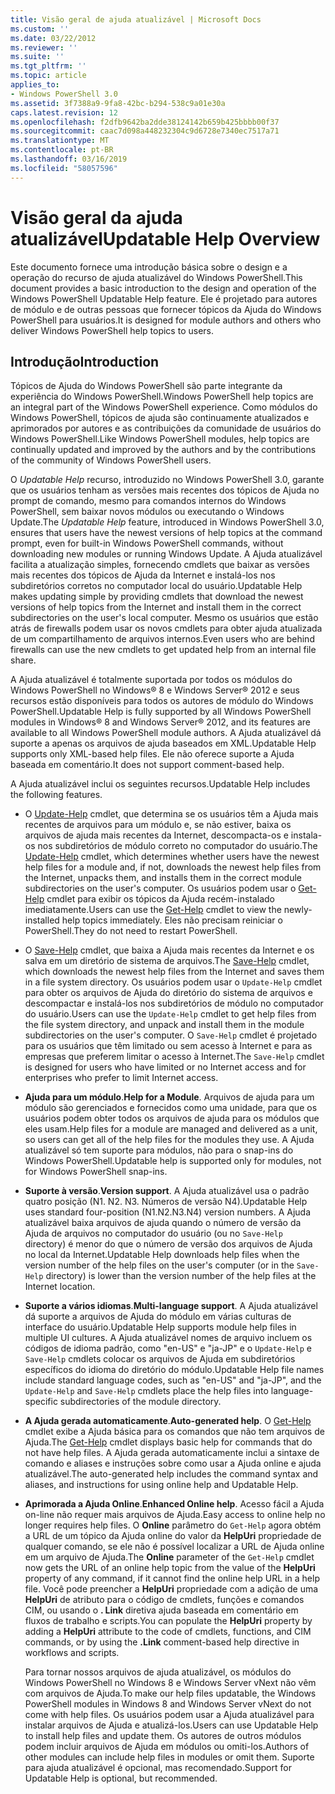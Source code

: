 ```yaml
---
title: Visão geral de ajuda atualizável | Microsoft Docs
ms.custom: ''
ms.date: 03/22/2012
ms.reviewer: ''
ms.suite: ''
ms.tgt_pltfrm: ''
ms.topic: article
applies_to:
- Windows PowerShell 3.0
ms.assetid: 3f7388a9-9fa8-42bc-b294-538c9a01e30a
caps.latest.revision: 12
ms.openlocfilehash: f2dfb9642ba2dde38124142b659b425bbbb00f37
ms.sourcegitcommit: caac7d098a448232304c9d6728e7340ec7517a71
ms.translationtype: MT
ms.contentlocale: pt-BR
ms.lasthandoff: 03/16/2019
ms.locfileid: "58057596"
---
```

# <a name="updatable-help-overview"></a><span data-ttu-id="74218-102">Visão geral da ajuda atualizável</span><span class="sxs-lookup"><span data-stu-id="74218-102">Updatable Help Overview</span></span>

<span data-ttu-id="74218-103">Este documento fornece uma introdução básica sobre o design e a operação do recurso de ajuda atualizável do Windows PowerShell.</span><span class="sxs-lookup"><span data-stu-id="74218-103">This document provides a basic introduction to the design and operation of the Windows PowerShell Updatable Help feature.</span></span> <span data-ttu-id="74218-104">Ele é projetado para autores de módulo e de outras pessoas que fornecer tópicos da Ajuda do Windows PowerShell para usuários.</span><span class="sxs-lookup"><span data-stu-id="74218-104">It is designed for module authors and others who deliver Windows PowerShell help topics to users.</span></span>

## <a name="introduction"></a><span data-ttu-id="74218-105">Introdução</span><span class="sxs-lookup"><span data-stu-id="74218-105">Introduction</span></span>

<span data-ttu-id="74218-106">Tópicos de Ajuda do Windows PowerShell são parte integrante da experiência do Windows PowerShell.</span><span class="sxs-lookup"><span data-stu-id="74218-106">Windows PowerShell help topics are an integral part of the Windows PowerShell experience.</span></span> <span data-ttu-id="74218-107">Como módulos do Windows PowerShell, tópicos de ajuda são continuamente atualizados e aprimorados por autores e as contribuições da comunidade de usuários do Windows PowerShell.</span><span class="sxs-lookup"><span data-stu-id="74218-107">Like Windows PowerShell modules, help topics are continually updated and improved by the authors and by the contributions of the community of Windows PowerShell users.</span></span>

<span data-ttu-id="74218-108">O *Updatable Help* recurso, introduzido no Windows PowerShell 3.0, garante que os usuários tenham as versões mais recentes dos tópicos de Ajuda no prompt de comando, mesmo para comandos internos do Windows PowerShell, sem baixar novos módulos ou executando o Windows Update.</span><span class="sxs-lookup"><span data-stu-id="74218-108">The *Updatable Help* feature, introduced in Windows PowerShell 3.0, ensures that users have the newest versions of help topics at the command prompt, even for built-in Windows PowerShell commands, without downloading new modules or running Windows Update.</span></span> <span data-ttu-id="74218-109">A Ajuda atualizável facilita a atualização simples, fornecendo cmdlets que baixar as versões mais recentes dos tópicos de Ajuda da Internet e instalá-los nos subdiretórios corretos no computador local do usuário.</span><span class="sxs-lookup"><span data-stu-id="74218-109">Updatable Help makes updating simple by providing cmdlets that download the newest versions of help topics from the Internet and install them in the correct subdirectories on the user's local computer.</span></span> <span data-ttu-id="74218-110">Mesmo os usuários que estão atrás de firewalls podem usar os novos cmdlets para obter ajuda atualizada de um compartilhamento de arquivos internos.</span><span class="sxs-lookup"><span data-stu-id="74218-110">Even users who are behind firewalls can use the new cmdlets to get updated help from an internal file share.</span></span>

<span data-ttu-id="74218-111">A Ajuda atualizável é totalmente suportada por todos os módulos do Windows PowerShell no Windows® 8 e Windows Server® 2012 e seus recursos estão disponíveis para todos os autores de módulo do Windows PowerShell.</span><span class="sxs-lookup"><span data-stu-id="74218-111">Updatable Help is fully supported by all Windows PowerShell modules in Windows® 8 and Windows Server® 2012, and its features are available to all Windows PowerShell module authors.</span></span> <span data-ttu-id="74218-112">A Ajuda atualizável dá suporte a apenas os arquivos de ajuda baseados em XML.</span><span class="sxs-lookup"><span data-stu-id="74218-112">Updatable Help supports only XML-based help files.</span></span> <span data-ttu-id="74218-113">Ele não oferece suporte a Ajuda baseada em comentário.</span><span class="sxs-lookup"><span data-stu-id="74218-113">It does not support comment-based help.</span></span>

<span data-ttu-id="74218-114">A Ajuda atualizável inclui os seguintes recursos.</span><span class="sxs-lookup"><span data-stu-id="74218-114">Updatable Help includes the following features.</span></span>

- <span data-ttu-id="74218-115">O [Update-Help](/powershell/module/Microsoft.PowerShell.Core/Update-Help) cmdlet, que determina se os usuários têm a Ajuda mais recentes de arquivos para um módulo e, se não estiver, baixa os arquivos de ajuda mais recentes da Internet, descompacta-os e instala-os nos subdiretórios de módulo correto no computador do usuário.</span><span class="sxs-lookup"><span data-stu-id="74218-115">The [Update-Help](/powershell/module/Microsoft.PowerShell.Core/Update-Help) cmdlet, which determines whether users have the newest help files for a module and, if not, downloads the newest help files from the Internet, unpacks them, and installs them in the correct module subdirectories on the user's computer.</span></span>
  <span data-ttu-id="74218-116">Os usuários podem usar o [Get-Help](/powershell/module/Microsoft.PowerShell.Core/Get-Help) cmdlet para exibir os tópicos da Ajuda recém-instalado imediatamente.</span><span class="sxs-lookup"><span data-stu-id="74218-116">Users can use the [Get-Help](/powershell/module/Microsoft.PowerShell.Core/Get-Help) cmdlet to view the newly-installed help topics immediately.</span></span>
  <span data-ttu-id="74218-117">Eles não precisam reiniciar o PowerShell.</span><span class="sxs-lookup"><span data-stu-id="74218-117">They do not need to restart PowerShell.</span></span>

- <span data-ttu-id="74218-118">O [Save-Help](/powershell/module/Microsoft.PowerShell.Core/Save-Help) cmdlet, que baixa a Ajuda mais recentes da Internet e os salva em um diretório de sistema de arquivos.</span><span class="sxs-lookup"><span data-stu-id="74218-118">The [Save-Help](/powershell/module/Microsoft.PowerShell.Core/Save-Help) cmdlet, which downloads the newest help files from the Internet and saves them in a file system directory.</span></span> <span data-ttu-id="74218-119">Os usuários podem usar o `Update-Help` cmdlet para obter os arquivos de Ajuda do diretório do sistema de arquivos e descompactar e instalá-los nos subdiretórios de módulo no computador do usuário.</span><span class="sxs-lookup"><span data-stu-id="74218-119">Users can use the `Update-Help` cmdlet to get help files from the file system directory, and unpack and install them in the module subdirectories on the user's computer.</span></span> <span data-ttu-id="74218-120">O `Save-Help` cmdlet é projetado para os usuários que têm limitado ou sem acesso à Internet e para as empresas que preferem limitar o acesso à Internet.</span><span class="sxs-lookup"><span data-stu-id="74218-120">The `Save-Help` cmdlet is designed for users who have limited or no Internet access and for enterprises who prefer to limit Internet access.</span></span>

- <span data-ttu-id="74218-121">**Ajuda para um módulo**.</span><span class="sxs-lookup"><span data-stu-id="74218-121">**Help for a Module**.</span></span> <span data-ttu-id="74218-122">Arquivos de ajuda para um módulo são gerenciados e fornecidos como uma unidade, para que os usuários podem obter todos os arquivos de ajuda para os módulos que eles usam.</span><span class="sxs-lookup"><span data-stu-id="74218-122">Help files for a module are managed and delivered as a unit, so users can get all of the help files for the modules they use.</span></span> <span data-ttu-id="74218-123">A Ajuda atualizável só tem suporte para módulos, não para o snap-ins do Windows PowerShell.</span><span class="sxs-lookup"><span data-stu-id="74218-123">Updatable help is supported only for modules, not for Windows PowerShell snap-ins.</span></span>

- <span data-ttu-id="74218-124">**Suporte à versão**.</span><span class="sxs-lookup"><span data-stu-id="74218-124">**Version support**.</span></span> <span data-ttu-id="74218-125">A Ajuda atualizável usa o padrão quatro posição (N1. N2. N3. Números de versão N4).</span><span class="sxs-lookup"><span data-stu-id="74218-125">Updatable Help uses standard four-position (N1.N2.N3.N4) version numbers.</span></span> <span data-ttu-id="74218-126">A Ajuda atualizável baixa arquivos de ajuda quando o número de versão da Ajuda de arquivos no computador do usuário (ou no `Save-Help` directory) é menor do que o número de versão dos arquivos de Ajuda no local da Internet.</span><span class="sxs-lookup"><span data-stu-id="74218-126">Updatable Help downloads help files when the version number of the help files on the user's computer (or in the `Save-Help` directory) is lower than the version number of the  help files at the Internet location.</span></span>

- <span data-ttu-id="74218-127">**Suporte a vários idiomas**.</span><span class="sxs-lookup"><span data-stu-id="74218-127">**Multi-language support**.</span></span> <span data-ttu-id="74218-128">A Ajuda atualizável dá suporte a arquivos de Ajuda do módulo em várias culturas de interface do usuário.</span><span class="sxs-lookup"><span data-stu-id="74218-128">Updatable Help supports module help files in multiple UI cultures.</span></span> <span data-ttu-id="74218-129">A Ajuda atualizável nomes de arquivo incluem os códigos de idioma padrão, como "en-US" e "ja-JP" e o `Update-Help` e `Save-Help` cmdlets colocar os arquivos de Ajuda em subdiretórios específicos do idioma do diretório do módulo.</span><span class="sxs-lookup"><span data-stu-id="74218-129">Updatable Help file names include standard language codes, such as "en-US" and "ja-JP", and the `Update-Help` and `Save-Help` cmdlets place the help files into language-specific subdirectories of the module directory.</span></span>

- <span data-ttu-id="74218-130">**A Ajuda gerada automaticamente**.</span><span class="sxs-lookup"><span data-stu-id="74218-130">**Auto-generated help**.</span></span> <span data-ttu-id="74218-131">O [Get-Help](/powershell/module/Microsoft.PowerShell.Core/Get-Help) cmdlet exibe a Ajuda básica para os comandos que não tem arquivos de Ajuda.</span><span class="sxs-lookup"><span data-stu-id="74218-131">The [Get-Help](/powershell/module/Microsoft.PowerShell.Core/Get-Help) cmdlet displays basic help for commands that do not have help files.</span></span> <span data-ttu-id="74218-132">A Ajuda gerada automaticamente inclui a sintaxe de comando e aliases e instruções sobre como usar a Ajuda online e ajuda atualizável.</span><span class="sxs-lookup"><span data-stu-id="74218-132">The auto-generated help includes the command syntax and aliases, and instructions for using online help and Updatable Help.</span></span>

- <span data-ttu-id="74218-133">**Aprimorada a Ajuda Online**.</span><span class="sxs-lookup"><span data-stu-id="74218-133">**Enhanced Online help**.</span></span> <span data-ttu-id="74218-134">Acesso fácil a Ajuda on-line não requer mais arquivos de Ajuda.</span><span class="sxs-lookup"><span data-stu-id="74218-134">Easy access to online help no longer requires help files.</span></span> <span data-ttu-id="74218-135">O **Online** parâmetro do `Get-Help` agora obtém a URL de um tópico da Ajuda online do valor da **HelpUri** propriedade de qualquer comando, se ele não é possível localizar a URL de Ajuda online em um arquivo de Ajuda.</span><span class="sxs-lookup"><span data-stu-id="74218-135">The **Online** parameter of the `Get-Help` cmdlet now gets the URL of an online help topic from the value of the **HelpUri** property of any command, if it cannot find the online help URL in a help file.</span></span> <span data-ttu-id="74218-136">Você pode preencher a **HelpUri** propriedade com a adição de uma **HelpUri** de atributo para o código de cmdlets, funções e comandos CIM, ou usando o **. Link** diretiva ajuda baseada em comentário em fluxos de trabalho e scripts.</span><span class="sxs-lookup"><span data-stu-id="74218-136">You can populate the **HelpUri** property by adding a **HelpUri** attribute to the code of cmdlets, functions, and CIM commands, or by using the **.Link** comment-based help directive in workflows and scripts.</span></span>

  <span data-ttu-id="74218-137">Para tornar nossos arquivos de ajuda atualizável, os módulos do Windows PowerShell no Windows 8 e Windows Server vNext não vêm com arquivos de Ajuda.</span><span class="sxs-lookup"><span data-stu-id="74218-137">To make our help files updatable, the Windows PowerShell modules in Windows 8 and Windows Server vNext do not come with help files.</span></span> <span data-ttu-id="74218-138">Os usuários podem usar a Ajuda atualizável para instalar arquivos de Ajuda e atualizá-los.</span><span class="sxs-lookup"><span data-stu-id="74218-138">Users can use Updatable Help to install help files and update them.</span></span> <span data-ttu-id="74218-139">Os autores de outros módulos podem incluir arquivos de Ajuda em módulos ou omiti-los.</span><span class="sxs-lookup"><span data-stu-id="74218-139">Authors of other modules can include help files in modules or omit them.</span></span> <span data-ttu-id="74218-140">Suporte para ajuda atualizável é opcional, mas recomendado.</span><span class="sxs-lookup"><span data-stu-id="74218-140">Support for Updatable Help is optional, but recommended.</span></span>
